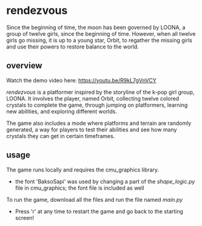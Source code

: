 # rendezvous
Since the beginning of time, the moon has been governed by LOONA, a group of twelve girls, since the beginning  of time. However, when all twelve girls go missing, it is up to a young star, Orbit, to regather the missing girls and use their powers to restore balance to the world.
## overview
Watch the demo video here: https://youtu.be/R9kL7gVnVCY

*rendezvous* is a platformer inspired by the storyline of the k-pop girl group, LOONA. It involves the player, named Orbit, collecting twelve colored crystals to complete the game, through jumping on platformers, learning new abilities, and exploring different worlds.

The game also includes a mode where platforms and terrain are randomly generated, a way for players to test their abilities and see how many crystals they can get in certain timeframes.
## usage
The game runs locally and requires the cmu_graphics library.
- the font 'BaksoSapi' was used by changing a part of the *shape_logic.py* file in cmu_graphics; the font file is included as well

To run the game, download all the files and run the file named *main.py*
- Press 'r' at any time to restart the game and go back to the starting screen!
